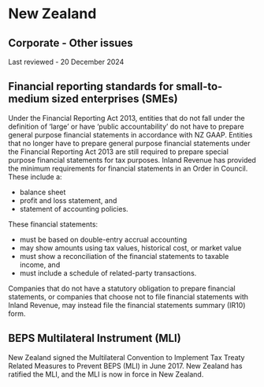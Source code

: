 # New Zealand
## Corporate - Other issues
Last reviewed - 20 December 2024
## Financial reporting standards for small-to-medium sized enterprises (SMEs)
Under the Financial Reporting Act 2013, entities that do not fall under the definition of ‘large’ or have ‘public accountability’ do not have to prepare general purpose financial statements in accordance with NZ GAAP. Entities that no longer have to prepare general purpose financial statements under the Financial Reporting Act 2013 are still required to prepare special purpose financial statements for tax purposes. Inland Revenue has provided the minimum requirements for financial statements in an Order in Council. These include a:
  * balance sheet
  * profit and loss statement, and 
  * statement of accounting policies.


These financial statements:
  * must be based on double-entry accrual accounting
  * may show amounts using tax values, historical cost, or market value
  * must show a reconciliation of the financial statements to taxable income, and 
  * must include a schedule of related-party transactions. 


Companies that do not have a statutory obligation to prepare financial statements, or companies that choose not to file financial statements with Inland Revenue, may instead file the financial statements summary (IR10) form. 
## BEPS Multilateral Instrument (MLI)
New Zealand signed the Multilateral Convention to Implement Tax Treaty Related Measures to Prevent BEPS (MLI) in June 2017. New Zealand has ratified the MLI, and the MLI is now in force in New Zealand.
